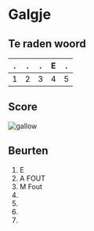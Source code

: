 # Galgje

## Te raden woord

|.|.|.|E|.|
|-|-|-|-|-|
|1|2|3|4|5|

## Score
![gallow](./images/3.png)

## Beurten
1. E
2. A FOUT
3. M Fout
4.
5.
6.
7.